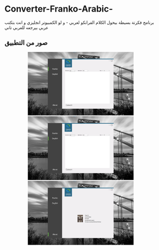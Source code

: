 # Converter-Franko-Arabic-
برنامج فكرتة بسيطة بيحول الكلام الفرانكو لعربي - و لو الكمبيوتر انجليزي و انت بتكتب عربي بيرجعه للعربي تاني


## صور من التطبيق



<p align="center">
  <img src="Screenshots/01.png" width="350" title="الصفحة الرئيسية">
  <img src="Screenshots/02.png" width="350" title="الفهرس">
  <img src="Screenshots/03.png" width="350" title="المفضلة">

</p>

